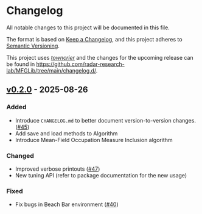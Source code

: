 # Changelog

All notable changes to this project will be documented in this file.

The format is based on [Keep a Changelog](https://keepachangelog.com/en/1.1.0/), and this project adheres to [Semantic Versioning](https://semver.org/spec/v2.0.0.html).

This project uses [*towncrier*](https://towncrier.readthedocs.io/) and the changes for the upcoming release can be found in <https://github.com/radar-research-lab/MFGLib/tree/main/changelog.d/>.

<!-- towncrier release notes start -->

## [v0.2.0](https://github.com/radar-research-lab/MFGLib/tree/v0.2.0) - 2025-08-26

### Added

- Introduce `CHANGELOG.md` to better document version-to-version changes. ([#45](https://github.com/radar-research-lab/MFGLib/issues/45))
- Add save and load methods to Algorithm
- Introduce Mean-Field Occupation Measure Inclusion algorithm

### Changed

- Improved verbose printouts ([#47](https://github.com/radar-research-lab/MFGLib/issues/47))
- New tuning API (refer to package documentation for the new usage)

### Fixed

- Fix bugs in Beach Bar environment ([#40](https://github.com/radar-research-lab/MFGLib/issues/40))
